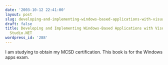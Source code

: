 ```yaml
---
date: '2003-10-12 22:41:00'
layout: post
slug: developing-and-implementing-windows-based-applications-with-visual-c-and-visual-studionet
draft: false
title: Developing and Implementing Windows-Based Applications with Visual C# and Visual
  Studio.NET
wordpress_id: '288'
---
```


I am studying to obtain my MCSD certification. This book is for the Windows apps exam.

